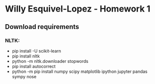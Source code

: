 # Willy Esquivel-Lopez - Homework 1 
## Download requirements
### NLTK:
- pip install -U scikit-learn
- pip install nltk
- python -m nltk.downloader stopwords
- pip install autocorrect
- python -m pip install numpy scipy matplotlib ipython jupyter pandas sympy nose